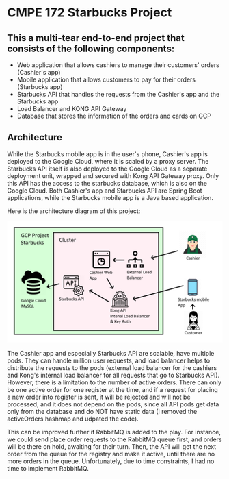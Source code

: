 # CMPE 172 Starbucks Project

## This a multi-tear end-to-end project that consists of the following components:

* Web application that allows cashiers to manage their customers' orders (Cashier's app)
* Mobile application that allows customers to pay for their orders (Starbucks app)
* Starbucks API that handles the requests from the Cashier's app and the Starbucks app
* Load Balancer and KONG API Gateway
* Database that stores the information of the orders and cards on GCP

## Architecture

While the Starbucks mobile app is in the user's phone, Cashier's app is deployed to the Google Cloud, where it is scaled by a proxy server. The Starbucks API itself is also deployed to the Google Cloud as a separate deployment unit, wrapped and secured with Kong API Gateway proxy. Only this API has the access to the starbucks database, which is also on the Google Cloud. Both Cashier's app and Starbucks API are Spring Boot applications, while the Starbucks mobile app is a Java based application.

Here is the architecture diagram of this project:

![](images/diagram.png)

The Cashier app and especially Starbucks API are scalable, have multiple pods. They can handle million user requests, and load balancer helps to distribute the requests to the pods (external load balancer for the cashiers and Kong's internal load balancer for all requests that go to Starbucks API). However, there is a limitation to the number of active orders. There can only be one active order for one register at the time, and if a request for placing a new order into register is sent, it will be rejected and will not be processed, and it does not depend on the pods, since all API pods get data only from the database and do NOT have static data (I removed the activeOrders hashmap and udpated the code).

This can be improved further if RabbitMQ is added to the play. For instance, we could send place order requests to the RabbitMQ queue first, and orders will be there on hold, awaiting for their turn. Then, the API will get the next order from the queue for the registry and make it active, until there are no more orders in the queue. Unfortunately, due to time constraints, I had no time to implement RabbitMQ.
